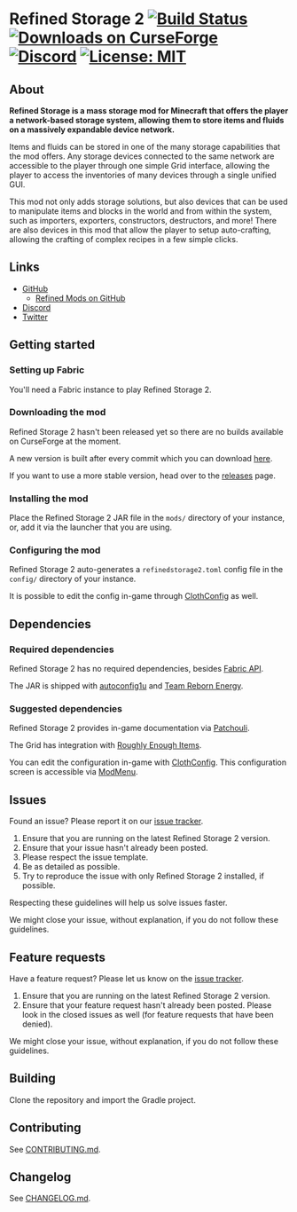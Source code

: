 # Refined Storage 2 [![Build Status](https://github.com/refinedmods/refinedstorage2/actions/workflows/build.yml/badge.svg?branch=develop)](https://github.com/refinedmods/refinedstorage2/actions/workflows/build.yml) [![Downloads on CurseForge](http://cf.way2muchnoise.eu/full_243076_downloads.svg)](http://minecraft.curseforge.com/projects/refined-storage) [![Discord](https://img.shields.io/discord/342942776494653441)](https://discordapp.com/invite/VYzsydb) [![License: MIT](https://img.shields.io/badge/License-MIT-yellow.svg)](LICENSE.md)

## About

**Refined Storage is a mass storage mod for Minecraft that offers the player a network-based storage system, allowing
them to store items and fluids on a massively expandable device network.**

Items and fluids can be stored in one of the many storage capabilities that the mod offers. Any storage devices
connected to the same network are accessible to the player through one simple Grid interface, allowing the player to
access the inventories of many devices through a single unified GUI.

This mod not only adds storage solutions, but also devices that can be used to manipulate items and blocks in the world
and from within the system, such as importers, exporters, constructors, destructors, and more! There are also devices in
this mod that allow the player to setup auto-crafting, allowing the crafting of complex recipes in a few simple clicks.

## Links

- [GitHub](https://github.com/refinedmods/refinedstorage2)
    - [Refined Mods on GitHub](https://github.com/refinedmods)
- [Discord](https://discordapp.com/invite/VYzsydb)
- [Twitter](https://twitter.com/refinedmods)

## Getting started

### Setting up Fabric

You'll need a Fabric instance to play Refined Storage 2.

### Downloading the mod

Refined Storage 2 hasn't been released yet so there are no builds available on CurseForge at the moment.

A new version is built after every commit which you can
download [here](https://github.com/refinedmods/refinedstorage2/actions/workflows/build.yml?query=branch%3Amain).

If you want to use a more stable version, head over to
the [releases](https://github.com/refinedmods/refinedstorage2/releases) page.

### Installing the mod

Place the Refined Storage 2 JAR file in the `mods/` directory of your instance, or, add it via the launcher that you are
using.

### Configuring the mod

Refined Storage 2 auto-generates a `refinedstorage2.toml` config file in the `config/` directory of your instance.

It is possible to edit the config in-game through [ClothConfig](https://github.com/shedaniel/cloth-config) as well.

## Dependencies

### Required dependencies

Refined Storage 2 has no required dependencies, besides [Fabric API](https://github.com/FabricMC/fabric).

The JAR is shipped with [autoconfig1u](https://github.com/shedaniel/AutoConfig)
and [Team Reborn Energy](https://github.com/TechReborn/Energy).

### Suggested dependencies

Refined Storage 2 provides in-game documentation via [Patchouli](https://github.com/Vazkii/Patchouli).

The Grid has integration with [Roughly Enough Items](https://github.com/shedaniel/RoughlyEnoughItems).

You can edit the configuration in-game with [ClothConfig](https://github.com/shedaniel/cloth-config). This configuration
screen is accessible via [ModMenu](https://github.com/TerraformersMC/ModMenu).

## Issues

Found an issue? Please report it on our [issue tracker](https://github.com/refinedmods/refinedstorage2/issues).

1) Ensure that you are running on the latest Refined Storage 2 version.
2) Ensure that your issue hasn't already been posted.
3) Please respect the issue template.
4) Be as detailed as possible.
5) Try to reproduce the issue with only Refined Storage 2 installed, if possible.

Respecting these guidelines will help us solve issues faster.

We might close your issue, without explanation, if you do not follow these guidelines.

## Feature requests

Have a feature request? Please let us know on the [issue tracker](https://github.com/refinedmods/refinedstorage2/issues).

1) Ensure that you are running on the latest Refined Storage 2 version.
2) Ensure that your feature request hasn't already been posted. Please look in the closed issues as well (for feature
   requests that have been denied).

We might close your issue, without explanation, if you do not follow these guidelines.

## Building

Clone the repository and import the Gradle project.

## Contributing

See [CONTRIBUTING.md](.github/CONTRIBUTING.md).

## Changelog

See [CHANGELOG.md](CHANGELOG.md).
